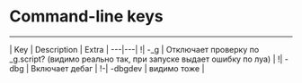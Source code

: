 # Command-line keys

___

| Key | Description | Extra |
---|---|
!| -_g | Отключает проверку по \_g.script? (видимо реально так, при запуске выдает ошибку по луа) |
!| -dbg | Включает дебаг |
!-| -dbgdev | видимо тоже |
